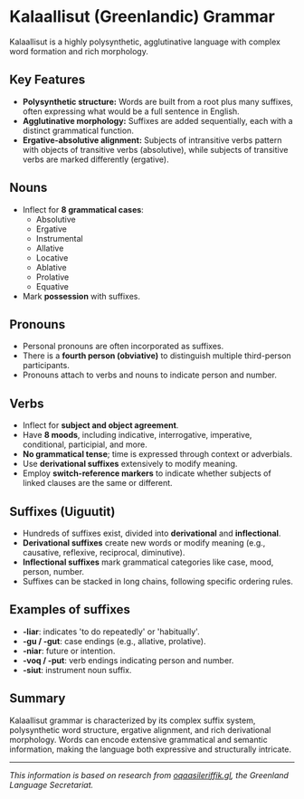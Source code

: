 # Kalaallisut (Greenlandic) Grammar

Kalaallisut is a highly polysynthetic, agglutinative language with complex word formation and rich morphology.

## Key Features

- **Polysynthetic structure:** Words are built from a root plus many suffixes, often expressing what would be a full sentence in English.
- **Agglutinative morphology:** Suffixes are added sequentially, each with a distinct grammatical function.
- **Ergative-absolutive alignment:** Subjects of intransitive verbs pattern with objects of transitive verbs (absolutive), while subjects of transitive verbs are marked differently (ergative).

## Nouns

- Inflect for **8 grammatical cases**:
  - Absolutive
  - Ergative
  - Instrumental
  - Allative
  - Locative
  - Ablative
  - Prolative
  - Equative
- Mark **possession** with suffixes.

## Pronouns

- Personal pronouns are often incorporated as suffixes.
- There is a **fourth person (obviative)** to distinguish multiple third-person participants.
- Pronouns attach to verbs and nouns to indicate person and number.

## Verbs

- Inflect for **subject and object agreement**.
- Have **8 moods**, including indicative, interrogative, imperative, conditional, participial, and more.
- **No grammatical tense**; time is expressed through context or adverbials.
- Use **derivational suffixes** extensively to modify meaning.
- Employ **switch-reference markers** to indicate whether subjects of linked clauses are the same or different.

## Suffixes (Uiguutit)

- Hundreds of suffixes exist, divided into **derivational** and **inflectional**.
- **Derivational suffixes** create new words or modify meaning (e.g., causative, reflexive, reciprocal, diminutive).
- **Inflectional suffixes** mark grammatical categories like case, mood, person, number.
- Suffixes can be stacked in long chains, following specific ordering rules.

## Examples of suffixes

- **-liar**: indicates 'to do repeatedly' or 'habitually'.
- **-gu / -gut**: case endings (e.g., allative, prolative).
- **-niar**: future or intention.
- **-voq / -put**: verb endings indicating person and number.
- **-siut**: instrument noun suffix.

## Summary

Kalaallisut grammar is characterized by its complex suffix system, polysynthetic word structure, ergative alignment, and rich derivational morphology. Words can encode extensive grammatical and semantic information, making the language both expressive and structurally intricate.

---

*This information is based on research from [oqaasileriffik.gl](https://oqaasileriffik.gl), the Greenland Language Secretariat.*
